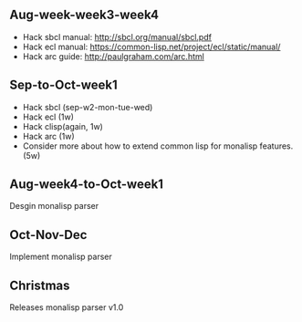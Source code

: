 
## Aug-week-week3-week4
- Hack sbcl manual: http://sbcl.org/manual/sbcl.pdf
- Hack ecl manual: https://common-lisp.net/project/ecl/static/manual/
- Hack arc guide: http://paulgraham.com/arc.html

## Sep-to-Oct-week1
- Hack sbcl (sep-w2-mon-tue-wed)
- Hack ecl (1w)
- Hack clisp(again, 1w)
- Hack arc (1w)
- Consider more about how to extend common lisp for monalisp features. (5w)

## Aug-week4-to-Oct-week1
Desgin monalisp parser

## Oct-Nov-Dec
Implement monalisp parser

## Christmas
Releases monalisp parser v1.0

